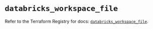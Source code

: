 # `databricks_workspace_file`

Refer to the Terraform Registry for docs: [`databricks_workspace_file`](https://registry.terraform.io/providers/databricks/databricks/1.55.0/docs/resources/workspace_file).
